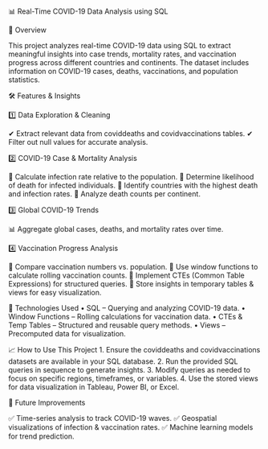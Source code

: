 📊 Real-Time COVID-19 Data Analysis using SQL

📌 Overview

This project analyzes real-time COVID-19 data using SQL to extract meaningful insights into case trends, mortality rates, and vaccination progress across different countries and continents. The dataset includes information on COVID-19 cases, deaths, vaccinations, and population statistics.

🛠️ Features & Insights

1️⃣ Data Exploration & Cleaning

✔ Extract relevant data from coviddeaths and covidvaccinations tables.
✔ Filter out null values for accurate analysis.

2️⃣ COVID-19 Case & Mortality Analysis

📌 Calculate infection rate relative to the population.
📌 Determine likelihood of death for infected individuals.
📌 Identify countries with the highest death and infection rates.
📌 Analyze death counts per continent.

3️⃣ Global COVID-19 Trends

📊 Aggregate global cases, deaths, and mortality rates over time.

4️⃣ Vaccination Progress Analysis

💉 Compare vaccination numbers vs. population.
💉 Use window functions to calculate rolling vaccination counts.
💉 Implement CTEs (Common Table Expressions) for structured queries.
💉 Store insights in temporary tables & views for easy visualization.

🚀 Technologies Used
	•	SQL – Querying and analyzing COVID-19 data.
	•	Window Functions – Rolling calculations for vaccination data.
	•	CTEs & Temp Tables – Structured and reusable query methods.
	•	Views – Precomputed data for visualization.

📈 How to Use This Project
	1.	Ensure the coviddeaths and covidvaccinations datasets are available in your SQL database.
	2.	Run the provided SQL queries in sequence to generate insights.
	3.	Modify queries as needed to focus on specific regions, timeframes, or variables.
	4.	Use the stored views for data visualization in Tableau, Power BI, or Excel.

🚀 Future Improvements

✅ Time-series analysis to track COVID-19 waves.
✅ Geospatial visualizations of infection & vaccination rates.
✅ Machine learning models for trend prediction.
